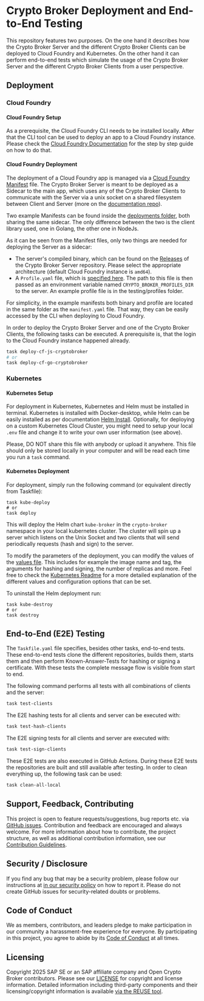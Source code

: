 # Crypto Broker Deployment and End-to-End Testing

This repository features two purposes.
On the one hand it describes how the Crypto Broker Server and the different Crypto Broker Clients can be deployed to Cloud Foundry and Kubernetes.
On the other hand it can perform end-to-end tests which simulate the usage of the Crypto Broker Server and the different Crypto Broker Clients from a user perspective.

## Deployment

### Cloud Foundry

#### Cloud Foundry Setup

As a prerequisite, the Cloud Foundry CLI needs to be installed locally. After that the CLI tool can be used to deploy an app to a Cloud Foundry instance. Please check the [Cloud Foundry Documentation](https://docs.cloudfoundry.org/devguide/deploy-apps/deploy-app.html) for the step by step guide on how to do that.

#### Cloud Foundry Deployment

The deployment of a Cloud Foundry app is managed via a [Cloud Foundry Manifest](https://docs.cloudfoundry.org/devguide/deploy-apps/manifest.html) file.
The Crypto Broker Server is meant to be deployed as a Sidecar to the main app, which uses any of the Crypto Broker Clients to communicate with the Server via a unix socket on a shared filesystem between Client and Server (more on the [documentation repo](https://github.com/open-crypto-broker/crypto-broker-documentation)).

Two example Manifests can be found inside the [deployments folder](deployments/cloud-foundry/), both sharing the same sidecar. The only difference between the two is the client library used, one in Golang, the other one in NodeJs.

As it can be seen from the Manifest files, only two things are needed for deploying the Server as a sidecar:

* The server's compiled binary, which can be found on the [Releases](https://github.com/open-crypto-broker/crypto-broker-server/releases) of the Crypto Broker Server repository. Please select the appropriate architecture  (default Cloud Foundry instance is `amd64`).
* A `Profile.yaml` file, which is [specified here](https://github.com/open-crypto-broker/crypto-broker-documentation/blob/main/spec/0002-profile-structure.md). The path to this file is then passed as an environment variable named `CRYPTO_BROKER_PROFILES_DIR` to the server. An example profile file is in the testing/profiles folder.

For simplicity, in the example manifests both binary and profile are located in the same folder as the `manifest.yaml` file. That way, they can be easily accessed by the CLI when deploying to Cloud Foundry.

In order to deploy the Crypto Broker Server and one of the Crypto Broker Clients, the following tasks can be executed.
A prerequisite is, that the login to the Cloud Foundry instance happened already.

```bash
task deploy-cf-js-cryptobroker
# or
task deploy-cf-go-cryptobroker
```

### Kubernetes

#### Kubernetes Setup

For deployment in Kubernetes, Kubernetes and Helm must be installed in terminal. Kubernetes is installed with Docker-desktop, while Helm can be easily installed as per documentation [Helm Install](https://helm.sh/docs/intro/install/). Optionally, for deploying on a custom Kubernetes Cloud Cluster, you might need to setup your local `.env` file and change it to write your own user information (see above).

Please, DO NOT share this file with anybody or upload it anywhere. This file should only be stored locally in your computer and will be read each time you run a `task` command.

#### Kubernetes Deployment

For deployment, simply run the following command (or equivalent directly from Taskfile):

```shell
task kube-deploy
# or
task deploy
```

This will deploy the Helm chart `kube-broker` in the `crypto-broker` namespace in your local kubernetes cluster. The cluster will spin up a server which listens on the Unix Socket and two clients that will send periodically requests (hash and sign) to the server.

To modify the parameters of the deployment, you can modify the values of the [values file](deployments/k8s/kube-broker/values.yaml). This includes for example the image name and tag, the arguments for hashing and signing, the number of replicas and more. Feel free to check the [Kubernetes Readme](deployments/k8s/kube-broker/README.md) for a more detailed explanation of the different values and configuration options that can be set.

To uninstall the Helm deployment run:

```shell
task kube-destroy
# or
task destroy
```

## End-to-End (E2E) Testing

The `Taskfile.yaml` file specifies, besides other tasks, end-to-end tests.
These end-to-end tests clone the different repositories, builds them, starts them and then perform Known-Answer-Tests for hashing or signing a certificate.
With these tests the complete message flow is visible from start to end.

The following command performs all tests with all combinations of clients and the server:

```bash
task test-clients
```

The E2E hashing tests for all clients and server can be executed with:

```bash
task test-hash-clients
```

The E2E signing tests for all clients and server are executed with:

```bash
task test-sign-clients
```

These E2E tests are also executed in GitHub Actions.
During these E2E tests the repositories are built and still available after testing.
In order to clean everything up, the following task can be used:

```bash
task clean-all-local
```

## Support, Feedback, Contributing

This project is open to feature requests/suggestions, bug reports etc. via [GitHub issues](https://github.com/open-crypto-broker/crypto-broker-deployment/issues). Contribution and feedback are encouraged and always welcome. For more information about how to contribute, the project structure, as well as additional contribution information, see our [Contribution Guidelines](CONTRIBUTING.md).

## Security / Disclosure

If you find any bug that may be a security problem, please follow our instructions at [in our security policy](https://github.com/open-crypto-broker/crypto-broker-deployment/security/policy) on how to report it. Please do not create GitHub issues for security-related doubts or problems.

## Code of Conduct

We as members, contributors, and leaders pledge to make participation in our community a harassment-free experience for everyone. By participating in this project, you agree to abide by its [Code of Conduct](https://github.com/open-crypto-broker/.github/blob/main/CODE_OF_CONDUCT.md) at all times.

## Licensing

Copyright 2025 SAP SE or an SAP affiliate company and Open Crypto Broker contributors. Please see our [LICENSE](LICENSE) for copyright and license information. Detailed information including third-party components and their licensing/copyright information is available [via the REUSE tool](https://api.reuse.software/info/github.com/open-crypto-broker/crypto-broker-deployment).
